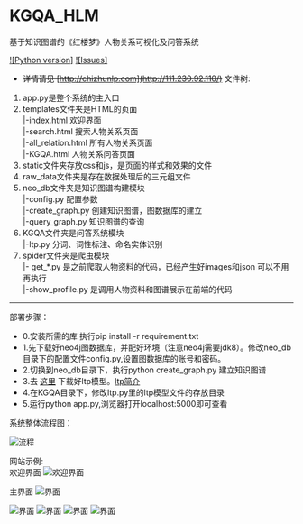 # KGQA_HLM
基于知识图谱的《红楼梦》人物关系可视化及问答系统

[![Python version]](https://www.python.org/downloads/release/python-360/)
[![Issues]](https://github.com/BrikerMan/Kashgari/issues)

* ~~详情请见 [http://chizhunlp.com](http://111.230.92.110/)~~
文件树:<br>
1)  app.py是整个系统的主入口<br>
2)  templates文件夹是HTML的页面<br>
     |-index.html 欢迎界面<br> 
     |-search.html 搜索人物关系页面<br>
     |-all_relation.html 所有人物关系页面<br>
     |-KGQA.html 人物关系问答页面<br>
3)  static文件夹存放css和js，是页面的样式和效果的文件<br>
4)  raw_data文件夹是存在数据处理后的三元组文件<br>
5)  neo_db文件夹是知识图谱构建模块<br>
     |-config.py 配置参数<br>
     |-create_graph.py 创建知识图谱，图数据库的建立<br>
     |-query_graph.py 知识图谱的查询<br>
6)  KGQA文件夹是问答系统模块<br>
     |-ltp.py 分词、词性标注、命名实体识别<br>
7)  spider文件夹是爬虫模块<br>
     |- get_*.py 是之前爬取人物资料的代码，已经产生好images和json 可以不用再执行<br>
     |-show_profile.py 是调用人物资料和图谱展示在前端的代码
<hr>

部署步骤：<br>
* 0.安装所需的库 执行pip install -r requirement.txt<br>
* 1.先下载好neo4j图数据库，并配好环境（注意neo4j需要jdk8）。修改neo_db目录下的配置文件config.py,设置图数据库的账号和密码。<br>
* 2.切换到neo_db目录下，执行python  create_graph.py 建立知识图谱<br>
* 3.去 [这里](http://pyltp.readthedocs.io/zh_CN/latest/api.html#id2) 下载好ltp模型。[ltp简介](http://ltp.ai/)<br>
* 4.在KGQA目录下，修改ltp.py里的ltp模型文件的存放目录<br>
* 5.运行python app.py,浏览器打开localhost:5000即可查看<br>

系统整体流程图：

![流程](https://github.com/chizhu/KGQA_HLM/blob/master/%E5%9B%BE%E7%89%87%201.png)

网站示例:<br>
欢迎界面
![欢迎界面](https://github.com/chizhu/KGQA_HLM/blob/master/1.png)

主界面
![界面](https://github.com/chizhu/KGQA_HLM/blob/master/2.png)

![界面](https://github.com/chizhu/KGQA_HLM/blob/master/3.png)
![界面](https://github.com/chizhu/KGQA_HLM/blob/master/4.png)
![界面](https://github.com/chizhu/KGQA_HLM/blob/master/5.png)
![界面](https://github.com/chizhu/KGQA_HLM/blob/master/6.png)
